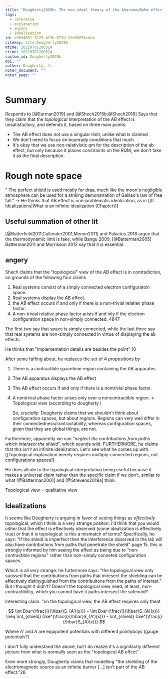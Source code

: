 ```yaml
---
title: "Dougherty2020b: The non-ideal theory of the AharonovBohm effect"
tags:
  - reference
  - explanation
  - anyons
  - idealization
id: a3694051-3129-4f3b-873d-3fdb385bcdab
citekey: cite:Dougherty2020b
mtime: 20210701200324
ctime: 20210701200324
custom_id: Dougherty2020b
doi: ""
author: Dougherty, J.
noter_document: ""
noter_page: ""
---
```


# Summary

Responds to [@Earman2019] and [@Shech2015b;@Shech2018]   Says that they claim that the _topological_ interpretation of the AB effect is unsatisfactory, and defends it, based on three main points:

- The AB effect does not use a singular limit, unlike what is claimed
- We don't need to focus on bounrady condiitions that much
- It's okay that we use non-relativistic qm for the description of the ab effect, but only because it places constraints on the RQM, we don't take it as the final description.

# Rough note space

" The perfect shield is used mostly for draa, much like the moon's negligible atmosphere can be used for a striking demonstration of Galileo's law of free fall." -\> He thinks that AB effect is non-problematic idealization, as in [[II. Idealizations|What is an infinite idealization (Chapter)]]

## Useful summation of other lit

[@Butterfield2011\,Callender2001\,Menon2011]  and  Palacios 2018 argue that the thermodynamic limit is fake, while Bangu 2009, [@Batterman2005] Batterman2011 and Morrisson 2012 say that it is essential.

## angery

Shech claims that the "topological" view of the AB effect is in contradiction, on grounds of the following four claims

1) Real systems consist of a simply connected electron configuratoin space.
2) Real systems display the AB effect.
3) the AB effect occurs if and only if there is a non-trivial relatiev phase factor.
4) A non-trivial relative phase factor arisis if and inly if the electron configuration space in non-simply connected. 4847

The first two say that space is simply connected, while the last three say that real systems are non-simply connected in virtue of displaying the ab effects.

He thinks that "implementation details are besides the point" 10

After some faffing about, he replaces the set of 4 propositions by

1) There is a contractible spacetime region containing the AB apparates.
2) The AB apparatus displays the AB effect
3) The AB effect occurs if and only if there is a nontrivial phase factor.
4) A nontrivial phase factor arises only over a noncontractible region. \<- Topological view (according to dougherty )

   So, _crucially_: Dougherty claims that we shouldn't think about configuration spaces, but about _regions_. Regions can very well differ in their connectedness/contractability, whereas configuration spaces, given that they are global things, are not.

Furthermore, apparently we can "_neglect the contributions from paths which intersect the shield_", which sounds wild. FURTHERMORE, he claims that this _isn't_ an infinite idealization. Let's see what he comes up with.[[Topological explanation merely requires multiply-connected regions, not configurations spaces]]

He does allude to the topological interpretation being useful because it makes a universal claim rather than the specific claim if we don't, similar to what [@Batterman2001] and  [@Strevens2019a] think.

Topological view = qualitative view

## Idealizations

It seems like Dougherty is arguing in favor of seeing things as _effectively_ topological, which I think is a very strange positon: i'd think that you would _either_ that the effect is effectively observed (some idealization is effectively true) _or_ that it is topological: is this a mismatch of terms?
Specifically, he says: "If the shield is imperfect then the interference observed in the lab will also have contributions from paths that penetrate the shield" page 15. this is strongly informed by him seeing the effect as being due to "non-contractible regions" rather than non-simply conneted configuration spaces.

Which is all very strange: he furtermore says: "the topological view only suossed that the contributions from paths that iniresect the shielding can be effectively distinyguished from the contribuitons from the paths of interest." But I thought it didn't? Doesn't the topological view need, at least, non-contractibility, which you cannot have it paths intersect the solenoid?

Interesting claim: "on the topological view, the AB effect requires only theat

$$
\int Dxe^{\frac{i}{\hbar}S_{A')(x)}} -  \int Dxe^{\frac{i}{\hbar}S_{A)(x)}} \neq  \int_{shield} Dxe^{\frac{i}{\hbar}S_{A')(x)}} - \int_{shield}     Dxe^{\frac{i}{\hbar}S_{A)(x)}}
$$

Where A' and A are equipotent potentials with different pointyboys (gauge potentials?)

I don't fully understand the above, but I do realize it's a signifactly different picture from what is normally seen as the "topological AB effect"

Even more strongly, Dougherty claims that modelling "the shielding of the electromagnetic source as an infinite barrier \[...] isn't part of the AB effect."26
